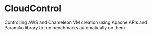 # CloudControl

Controlling AWS and Chameleon VM creation using Apache APIs and Paramiko library to run benchmarks automatically on them
